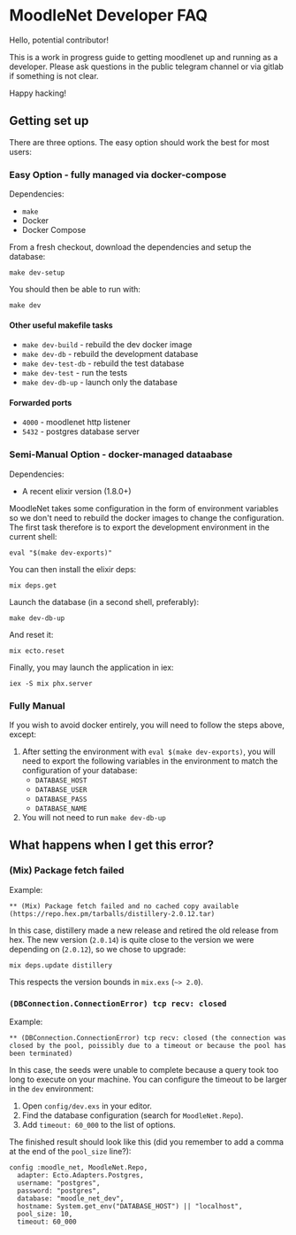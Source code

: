 # MoodleNet Developer FAQ

Hello, potential contributor!

This is a work in progress guide to getting moodlenet up and running
as a developer. Please ask questions in the public telegram channel or
via gitlab if something is not clear.

Happy hacking!

## Getting set up

There are three options. The easy option should work the best for most
users:

### Easy Option - fully managed via docker-compose

Dependencies:

* `make`
* Docker
* Docker Compose

From a fresh checkout, download the dependencies and setup the database:

```
make dev-setup
```

You should then be able to run with:

```
make dev
```

#### Other useful makefile tasks

- `make dev-build` - rebuild the dev docker image
- `make dev-db` - rebuild the development database
- `make dev-test-db` - rebuild the test database
- `make dev-test` - run the tests
- `make dev-db-up` - launch only the database

#### Forwarded ports

* `4000` - moodlenet http listener
* `5432` - postgres database server

### Semi-Manual Option - docker-managed dataabase

Dependencies:

* A recent elixir version (1.8.0+)

MoodleNet takes some configuration in the form of environment
variables so we don't need to rebuild the docker images to change the
configuration. The first task therefore is to export the development
environment in the current shell:

```
eval "$(make dev-exports)"
```

You can then install the elixir deps:

```
mix deps.get
```

Launch the database (in a second shell, preferably):

```
make dev-db-up
```

And reset it:

```
mix ecto.reset
```

Finally, you may launch the application in iex:

```
iex -S mix phx.server
```

### Fully Manual

If you wish to avoid docker entirely, you will need to follow the
steps above, except:

1. After setting the environment with `eval $(make dev-exports)`, you
   will need to export the following variables in the environment to
   match the configuration of your database:
   * `DATABASE_HOST`
   * `DATABASE_USER`
   * `DATABASE_PASS`
   * `DATABASE_NAME`
2. You will not need to run `make dev-db-up`

## What happens when I get this error?

### (Mix) Package fetch failed

Example:

```
** (Mix) Package fetch failed and no cached copy available (https://repo.hex.pm/tarballs/distillery-2.0.12.tar)
```

In this case, distillery made a new release and retired the old
release from hex. The new version (`2.0.14`) is quite close to the
version we were depending on (`2.0.12`), so we chose to upgrade:

```shell
mix deps.update distillery
```

This respects the version bounds in `mix.exs` (`~> 2.0`).

### `(DBConnection.ConnectionError) tcp recv: closed`

Example:

```
** (DBConnection.ConnectionError) tcp recv: closed (the connection was closed by the pool, poissibly due to a timeout or because the pool has been terminated)
```

In this case, the seeds were unable to complete because a query took
too long to execute on your machine. You can configure the timeout to
be larger in the `dev` environment:

1. Open `config/dev.exs` in your editor.
2. Find the database configuration (search for `MoodleNet.Repo`).
3. Add `timeout: 60_000` to the list of options.

The finished result  should look like this (did you remember to add a
comma at the end of the `pool_size` line?):

```
config :moodle_net, MoodleNet.Repo,
  adapter: Ecto.Adapters.Postgres,
  username: "postgres",
  password: "postgres",
  database: "moodle_net_dev",
  hostname: System.get_env("DATABASE_HOST") || "localhost",
  pool_size: 10,
  timeout: 60_000
```


